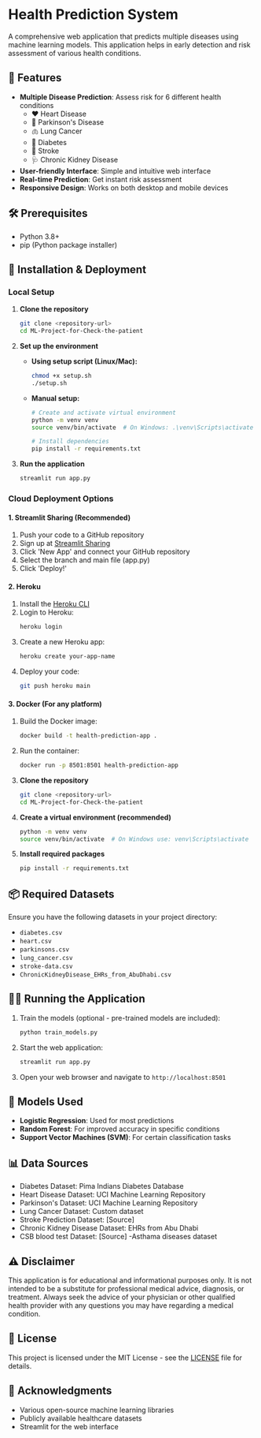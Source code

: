 # Health Prediction System

A comprehensive web application that predicts multiple diseases using machine learning models. This application helps in early detection and risk assessment of various health conditions.

## 🌟 Features

- **Multiple Disease Prediction**: Assess risk for 6 different health conditions
  - ❤️ Heart Disease
  - 🧠 Parkinson's Disease
  - 🫁 Lung Cancer
  - 💉 Diabetes
  - 🧠 Stroke
  - 🩺 Chronic Kidney Disease
- **User-friendly Interface**: Simple and intuitive web interface
- **Real-time Prediction**: Get instant risk assessment
- **Responsive Design**: Works on both desktop and mobile devices

## 🛠️ Prerequisites

- Python 3.8+
- pip (Python package installer)

## 🚀 Installation & Deployment

### Local Setup

1. **Clone the repository**
   ```bash
   git clone <repository-url>
   cd ML-Project-for-Check-the-patient
   ```

2. **Set up the environment**
   - **Using setup script (Linux/Mac):**
     ```bash
     chmod +x setup.sh
     ./setup.sh
     ```
   - **Manual setup:**
     ```bash
     # Create and activate virtual environment
     python -m venv venv
     source venv/bin/activate  # On Windows: .\venv\Scripts\activate
     
     # Install dependencies
     pip install -r requirements.txt
     ```

3. **Run the application**
   ```bash
   streamlit run app.py
   ```

### Cloud Deployment Options

#### 1. Streamlit Sharing (Recommended)

1. Push your code to a GitHub repository
2. Sign up at [Streamlit Sharing](https://share.streamlit.io/)
3. Click 'New App' and connect your GitHub repository
4. Select the branch and main file (app.py)
5. Click 'Deploy!'

#### 2. Heroku

1. Install the [Heroku CLI](https://devcenter.heroku.com/articles/heroku-cli)
2. Login to Heroku:
   ```bash
   heroku login
   ```
3. Create a new Heroku app:
   ```bash
   heroku create your-app-name
   ```
4. Deploy your code:
   ```bash
   git push heroku main
   ```

#### 3. Docker (For any platform)

1. Build the Docker image:
   ```bash
   docker build -t health-prediction-app .
   ```
2. Run the container:
   ```bash
   docker run -p 8501:8501 health-prediction-app
   ```

1. **Clone the repository**
   ```bash
   git clone <repository-url>
   cd ML-Project-for-Check-the-patient
   ```

2. **Create a virtual environment (recommended)**
   ```bash
   python -m venv venv
   source venv/bin/activate  # On Windows use: venv\Scripts\activate
   ```

3. **Install required packages**
   ```bash
   pip install -r requirements.txt
   ```

## 📦 Required Datasets

Ensure you have the following datasets in your project directory:
- `diabetes.csv`
- `heart.csv`
- `parkinsons.csv`
- `lung_cancer.csv`
- `stroke-data.csv`
- `ChronicKidneyDisease_EHRs_from_AbuDhabi.csv`

## 🏃‍♂️ Running the Application

1. Train the models (optional - pre-trained models are included):
   ```bash
   python train_models.py
   ```

2. Start the web application:
   ```bash
   streamlit run app.py
   ```

3. Open your web browser and navigate to `http://localhost:8501`

## 🧠 Models Used

- **Logistic Regression**: Used for most predictions
- **Random Forest**: For improved accuracy in specific conditions
- **Support Vector Machines (SVM)**: For certain classification tasks

## 📊 Data Sources

- Diabetes Dataset: Pima Indians Diabetes Database
- Heart Disease Dataset: UCI Machine Learning Repository
- Parkinson's Dataset: UCI Machine Learning Repository
- Lung Cancer Dataset: Custom dataset
- Stroke Prediction Dataset: [Source]
- Chronic Kidney Disease Dataset: EHRs from Abu Dhabi
- CSB blood test Dataset: [Source]
-Asthama diseases dataset

## ⚠️ Disclaimer

This application is for educational and informational purposes only. It is not intended to be a substitute for professional medical advice, diagnosis, or treatment. Always seek the advice of your physician or other qualified health provider with any questions you may have regarding a medical condition.

## 📝 License

This project is licensed under the MIT License - see the [LICENSE](LICENSE) file for details.

## 🙏 Acknowledgments

- Various open-source machine learning libraries
- Publicly available healthcare datasets
- Streamlit for the web interface
